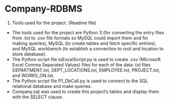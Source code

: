 # Company-RDBMS
1. Tools used for the project. (Readme file)
-	The tools used for the project are Python 3 (for converting the entry files from .txt to .csv file formats so MySQL could import them and for making queries), MySQL (to create tables and fetch specific entries), and MySQL workbench (to establish a connection to root and location to store database).
-	The Python script file toExcelScript.py is used to create .csv (Microsoft Excel Comma Separated Values) files for each of the data .txt files DEPARTMENT.txt, DEPT_LOCATIONS.txt, EMPLOYEE.txt, PROJECT.txt, and WORKS_ON.txt.
-	The Python script file P1_DbCall.py is used to connect to the SQL relational database and make queries. 
-	Company.sql was used to create this project’s tables and display them with the SELECT clause.
